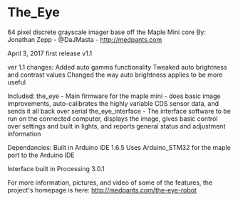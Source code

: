 # The_Eye
64 pixel discrete grayscale imager base off the Maple Mini core
By: Jonathan Zepp - @DaJMasta - http://medpants.com

April 3, 2017 first release v1.1

 ver 1.1 changes:
 Added auto gamma functionality
 Tweaked auto brightness and contrast values
 Changed the way auto brightness applies to be more useful

Included:
the_eye - Main firmware for the maple mini - does basic image improvements, auto-calibrates the highly variable CDS sensor data, and sends it all back over serial
the_eye_interface - The interface software to be run on the connected computer, displays the image, gives basic control over settings and built in lights, and reports general status and adjustment information

Dependancies:
Built in Arduino iDE 1.6.5
Uses Arduino_STM32 for the maple port to the Arduino IDE

Interface built in Processing 3.0.1

For more information, pictures, and video of some of the features, the project's homepage is here:
http://medpants.com/the-eye-robot
